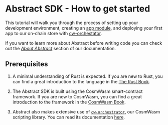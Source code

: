 # Abstract SDK - How to get started

This tutorial will walk you through the process of setting up your development environment, creating an [app module](../3_framework/7_module_types.md#apps), and deploying your first app to our on-chain store with [cw-orchestator](https://github.com/AbstractSDK/cw-orchestrator).

If you want to learn more about Abstract before writing code you can check out the [*About Abstract*](../3_framework/1_abstract_sdk.md) section of our documentation.

## Prerequisites

1. A minimal understanding of Rust is expected. If you are new to Rust, you can find a great introduction to the language in the [The Rust Book](https://doc.rust-lang.org/book/).

2. The Abstract SDK is built using the CosmWasm smart-contract framework. If you are new to CosmWasm, you can find a great introduction to the framework in the [CosmWasm Book](https://book.cosmwasm.com/).

3. Abstract also makes extensive use of [`cw-orchestrator`](https://github.com/AbstractSDK/cw-orchestrator), our CosmWasm scripting library. You can read its documentation [here](https://orchestrator.abstract.money/).
